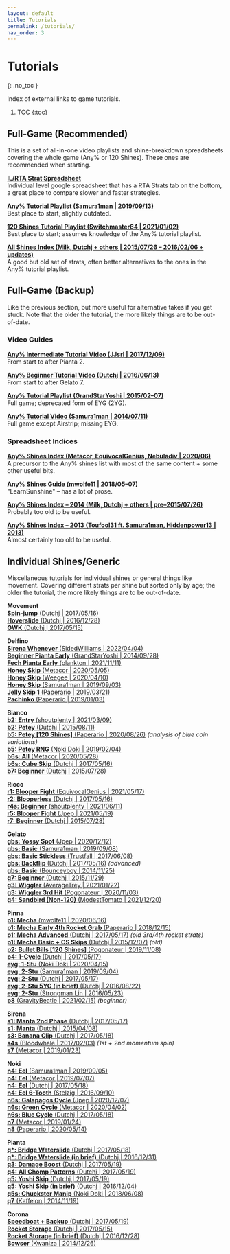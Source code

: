 ```yaml
---
layout: default
title: Tutorials
permalink: /tutorials/
nav_order: 3
---
```


# Tutorials
{: .no_toc }

Index of external links to game tutorials.

1. TOC
{:toc}

## Full-Game (Recommended)
This is a set of all-in-one video playlists and shine-breakdown spreadsheets covering the whole game (Any% or 120 Shines). These ones are recommended when starting.

**[IL/RTA Strat Spreadsheet](https://sunmar.io/il)**  
Individual level google spreadsheet that has a RTA Strats tab on the bottom, a great place to compare slower and faster strategies.

**[Any% Tutorial Playlist (Samura1man \| 2019/09/13)](https://www.youtube.com/playlist?list=PLh58B1tN_ac1c6-J3j1wu9dmkRJuFcOn1)**  
Best place to start, slightly outdated.

**[120 Shines Tutorial Playlist (Switchmaster64 \| 2021/01/02)](https://www.youtube.com/playlist?list=PLvopRyTdDkBZTFJLtl3g5SknLBNuCLEws)**  
Best place to start; assumes knowledge of the Any% tutorial playlist.

**[All Shines Index (Milk, Dutchj + others \| 2015/07/26 – 2016/02/06 + updates)](https://docs.google.com/spreadsheets/d/19wxG81nHkHlGVPRJZJKp8VcxSeGbRZnKmR9lN7jJSwM/edit#gid=1779352269)**  
A good but old set of strats, often better alternatives to the ones in the Any% tutorial playlist.

## Full-Game (Backup)
Like the previous section, but more useful for alternative takes if you get stuck. Note that the older the tutorial, the more likely things are to be out-of-date.

### Video Guides
**[Any% Intermediate Tutorial Video (JJsrl | 2017/12/09)](https://www.youtube.com/watch?v=sLG_KERLyhQ)**  
From start to after Pianta 2.

**[Any% Beginner Tutorial Video (Dutchj | 2016/06/13)](https://www.youtube.com/watch?v=XERf3paNpTQ)**  
From start to after Gelato 7.

**[Any% Tutorial Playlist (GrandStarYoshi | 2015/02–07)](https://www.youtube.com/playlist?list=PLwXgjFebHpGDP_H0_YsNtkWtvXl2CkAn_)**  
Full game; deprecated form of EYG (2YG).

**[Any% Tutorial Video (Samura1man | 2014/07/11)](https://www.youtube.com/watch?v=OLMOfh8wWEU)**  
Full game except Airstrip; missing EYG.

### Spreadsheet Indices
**[Any% Shines Index (Metacor, EquivocalGenius, Nebuladiv \| 2020/06)](https://docs.google.com/spreadsheets/d/1lS-6raJt_Dws8e5NvX3wXOTf1DEebYzU7IAF8ctT108/)**  
A precursor to the Any% shines list with most of the same content + some other useful bits.

**[Any% Shines Guide (mwolfe11 \| 2018/05–07)](http://learnsunshine.com/)**  
"LearnSunshine" – has a lot of prose.

**[Any% Shines Index – 2014 (Milk, Dutchj + others \| pre–2015/07/26)](https://docs.google.com/spreadsheets/d/19wxG81nHkHlGVPRJZJKp8VcxSeGbRZnKmR9lN7jJSwM/edit#gid=1905484894)**  
Probably too old to be useful.

**[Any% Shines Index – 2013 (Toufool31 ft. Samura1man, Hiddenpower13 \| 2013)](https://docs.google.com/spreadsheets/d/1isgE_xwTIL0T4nZ3bA4af0aCJhTOv7SPFATB4mZcndg/edit#gid=0)**  
Almost certainly too old to be useful. 

## Individual Shines/Generic
Miscellaneous tutorials for individual shines or general things like movement. Covering different strats per shine but sorted only by age; the older the tutorial, the more likely things are to be out-of-date.

**Movement**  
[**Spin-jump** (Dutchj \| 2017/05/16)](https://www.youtube.com/watch?v=11XgrGZErAA)  
[**Hoverslide** (Dutchj \| 2016/12/28)](https://www.youtube.com/watch?v=7BZwIG3jpN0)  
[**GWK** (Dutchj \| 2017/05/15)](https://www.youtube.com/watch?v=JZXoqc0Eywc)  

**Delfino**  
[**Sirena Whenever** (SidedWilliams \| 2022/04/04)](https://www.youtube.com/watch?v=ZhoGf9vBPek)  
[**Beginner Pianta Early** (GrandStarYoshi \| 2014/09/28)](https://www.youtube.com/watch?v=wRQSiejKsUQ)  
[**Fech Pianta Early** (plankton \| 2021/11/11)](https://www.youtube.com/watch?v=minnHKhgYe8)  
[**Honey Skip** (Metacor \| 2020/05/05)](https://gist.github.com/Metacor/6392df6b11599370f479f87f4df5431d)  
[**Honey Skip** (Weegee \| 2020/04/10)](https://www.twitch.tv/videos/588490811)  
[**Honey Skip** (Samura1man \| 2019/09/03)](https://youtu.be/PC6uz3Mb0v8)  
[**Jelly Skip 1** (Paperario \| 2019/03/21)](https://youtu.be/0u_tKFWB-WU)  
[**Pachinko** (Paperario \| 2019/01/03)](https://youtu.be/awJcLEhd0Cs)  

**Bianco**  
[**b2: Entry** (shoutplenty \| 2021/03/09)](https://smscommunity.github.io/sms-guide/shines/b2)  
[**b2: Petey** (Dutchj \| 2015/08/11)](https://youtu.be/pQJZd5pIu3g)  
[**b5: Petey [120 Shines]** (Paperario \| 2020/08/26)](https://youtu.be/eCZruyLJF9A) *(analysis of blue coin variations)*  
[**b5: Petey RNG** (Noki Doki \| 2019/02/04)](https://www.youtube.com/watch?v=Kh_Qhdfy1io)  
[**b6s: All** (Metacor \| 2020/05/28)](https://youtu.be/TIHSZkFie9A)  
[**b6s: Cube Skip** (Dutchj \| 2017/05/16)](https://youtu.be/1IJjgv9OIMQ)  
[**b7: Beginner** (Dutchj \| 2015/07/28)](https://youtu.be/Ew0bTZ6BF9o)  

**Ricco**  
[**r1: Blooper Fight** (EquivocalGenius \| 2021/05/17)](https://smscommunity.github.io/sms-guide/shines/r1)  
[**r2: Blooperless** (Dutchj \| 2017/05/16)](https://youtu.be/O1_DaQBh3OU)  
[**r4s: Beginner** (shoutplenty \| 2021/06/11)](https://smscommunity.github.io/sms-guide/shines/r4)  
[**r5: Blooper Fight** (Jpep \| 2021/05/19)](https://smscommunity.github.io/sms-guide/shines/r5)  
[**r7: Beginner** (Dutchj \| 2015/07/28)](https://youtu.be/5tIUuA1-Blg)  

**Gelato**  
[**gbs: Yossy Spot** (Jpep \| 2020/12/12)](https://youtu.be/I-P6he1nSQY)  
[**gbs: Basic** (Samura1man \| 2019/09/08)](https://youtu.be/KDajrXdneXI)  
[**gbs: Basic Stickless** (Trustfall \| 2017/06/08)](https://youtu.be/DPn6m8YF8hk)  
[**gbs: Backflip** (Dutchj \| 2017/05/16)](https://youtu.be/SxE0zDYr_fs) *(advanced)*  
[**gbs: Basic** (Bounceyboy \| 2014/11/25)](https://youtu.be/DovjgxRbEjE)  
[**g7: Beginner** (Dutchj \| 2015/11/29)](https://youtu.be/jJSVc_VMEc4)  
[**g3: Wiggler** (AverageTrey \| 2021/01/22)](https://www.twitch.tv/videos/883250765)  
[**g3: Wiggler 3rd Hit** (Pogonateur \| 2020/11/03)](https://youtu.be/RE-fUCuGjtk)  
[**g4: Sandbird (Non-120)** (ModestTomato \| 2021/12/20)](https://youtu.be/LjzM1sLwsqU)  

**Pinna**  
[**p1: Mecha** (mwolfe11 \| 2020/06/16)](https://youtu.be/hmK0lnVU6kA)  
[**p1: Mecha Early 4th Rocket Grab** (Paperario \| 2018/12/15)](https://youtu.be/H1y0Vo9P-3Y)  
[**p1: Mecha Advanced** (Dutchj \| 2017/05/17)](https://youtu.be/bK7wq9zyT_Q) *(old 3rd/4th rocket strats)*  
[**p1: Mecha Basic + CS Skips** (Dutchj \| 2015/12/07)](https://youtu.be/aTBfcfaXfMw) *(old)*  
[**p2: Bullet Bills [120 Shines]** (Pogonateur \| 2019/11/08)](https://youtu.be/09EzJgZ-fzQ)  
[**p4: 1-Cycle** (Dutchj \| 2017/05/17)](https://youtu.be/PR2gL6GP9Zs)  
[**eyg: 1-Stu** (Noki Doki \| 2020/04/15)](https://youtu.be/0plZQdNSo18)  
[**eyg: 2-Stu** (Samura1man \| 2019/09/04)](https://youtu.be/GbuZhbl82_U)  
[**eyg: 2-Stu** (Dutchj \| 2017/05/17)](https://youtu.be/tvq-WY7YFsc)  
[**eyg: 2-Stu 5YG (in brief)** (Dutchj \| 2016/08/22)](https://youtu.be/PrfQ5FUUhNQ)  
[**eyg: 2-Stu** (Strongman Lin \| 2016/05/23)](https://www.youtube.com/watch?v=0xm2-QkrL4M)  
[**p8** (GravityBeatle \| 2021/02/15)](https://youtu.be/WgudrGUDW9g) *(beginner)*  

**Sirena**  
[**s1: Manta 2nd Phase** (Dutchj \| 2017/05/17)](https://youtu.be/LbS5JZQ3oRM)  
[**s1: Manta** (Dutchj \| 2015/04/08)](https://youtu.be/ADoBd7fwkTw)  
[**s3: Banana Clip** (Dutchj \| 2017/05/18)](https://youtu.be/x6_thCTSVDg)  
[**s4s** (Bloodwhale \| 2017/02/03)](https://youtu.be/EqrCqiDM8uM) *(1st + 2nd momentum spin)*  
[**s7** (Metacor \| 2019/01/23)](https://youtu.be/eOOY-f3oVxA)  

**Noki**  
[**n4: Eel** (Samura1man \| 2019/09/05)](https://youtu.be/3u8lY285CWM)  
[**n4: Eel** (Metacor \| 2019/07/07)](https://gist.github.com/Metacor/48d83d1765083cc45c71b1545f3ca292)  
[**n4: Eel** (Dutchj \| 2017/05/18)](https://youtu.be/xwcDh99nKyA)  
[**n4: Eel 6-Tooth** (Stelzig \| 2016/09/10)](https://youtu.be/tdz2Deg92-M)  
[**n6s: Galapagos Cycle** (Jpep \| 2020/12/07)](https://youtu.be/FYjgyYxh_y8)  
[**n6s: Green Cycle** (Metacor \| 2020/04/02)](https://youtu.be/n4EsVB13wuE)  
[**n6s: Blue Cycle** (Dutchj \| 2017/05/18)](https://youtu.be/OI-8ONnKMyU)  
[**n7** (Metacor \| 2019/01/24)](https://youtu.be/4EDWHLlORi0)  
[**n8** (Paperario \| 2020/05/14)](https://youtu.be/bVsKcrenRYw)  

**Pianta**  
[**q\*: Bridge Waterslide** (Dutchj \| 2017/05/18)](https://youtu.be/piznwtr3kCA)  
[**q\*: Bridge Waterslide (in brief)** (Dutchj \| 2016/12/31)](https://youtu.be/kDsQv5NCkaw)  
[**q3: Damage Boost** (Dutchj \| 2017/05/19)](https://youtu.be/pOGWg0XBw3o)  
[**q4: All Chomp Patterns** (Dutchj \| 2017/05/19)](https://youtu.be/b7aunLqaQp0)  
[**q5: Yoshi Skip** (Dutchj \| 2017/05/19)](https://youtu.be/LcJ2bKN-Hr0)  
[**q5: Yoshi Skip (in brief)** (Dutchj \| 2016/12/04)](https://youtu.be/-NMqyxOMC9o)  
[**q5s: Chuckster Manip** (Noki Doki \| 2018/06/08)](https://www.youtube.com/watch?v=IZTcoSITMis)  
[**q7** (Kaffelon \| 2014/11/19)](https://youtu.be/YuBm32Jcv3c)  

**Corona**  
[**Speedboat + Backup** (Dutchj \| 2017/05/19)](https://youtu.be/Y1xIRJRvvI4)  
[**Rocket Storage** (Dutchj \| 2017/05/15)](https://youtu.be/4KMRX68iTSI)  
[**Rocket Storage (in brief)** (Dutchj \| 2016/12/28)](https://youtu.be/g3U1UB9lSCM)  
[**Bowser** (Kwaniza \| 2014/12/26)](https://youtu.be/oQXx6-DbYxQ)  
